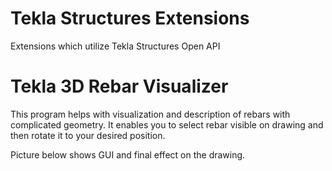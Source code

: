 # Tekla Structures Extensions
Extensions which utilize Tekla Structures Open API

# Tekla 3D Rebar Visualizer
This program helps with visualization and description of rebars with complicated geometry.
It enables you to select rebar visible on drawing and then rotate it to your desired position.

Picture below shows GUI and final effect on the drawing.
